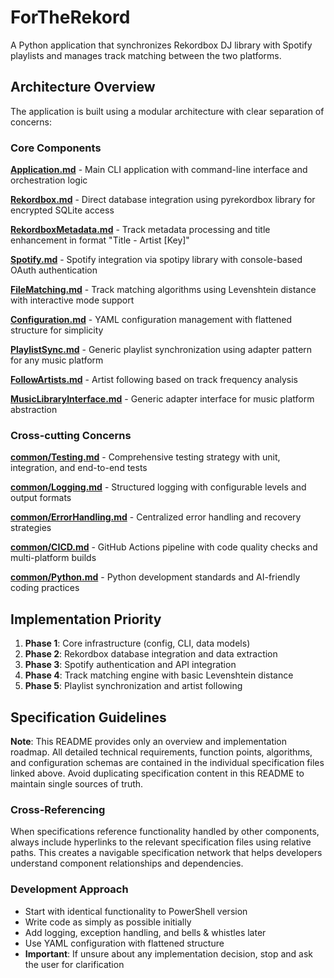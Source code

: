 # ForTheRekord

A Python application that synchronizes Rekordbox DJ library with Spotify playlists and manages track matching between the two platforms.

## Architecture Overview

The application is built using a modular architecture with clear separation of concerns:

### Core Components

**[Application.md](Application.md)** - Main CLI application with command-line interface and orchestration logic

**[Rekordbox.md](Rekordbox.md)** - Direct database integration using pyrekordbox library for encrypted SQLite access

**[RekordboxMetadata.md](RekordboxMetadata.md)** - Track metadata processing and title enhancement in format "Title - Artist [Key]"

**[Spotify.md](Spotify.md)** - Spotify integration via spotipy library with console-based OAuth authentication

**[FileMatching.md](FileMatching.md)** - Track matching algorithms using Levenshtein distance with interactive mode support

**[Configuration.md](Configuration.md)** - YAML configuration management with flattened structure for simplicity

**[PlaylistSync.md](PlaylistSync.md)** - Generic playlist synchronization using adapter pattern for any music platform

**[FollowArtists.md](FollowArtists.md)** - Artist following based on track frequency analysis

**[MusicLibraryInterface.md](MusicLibraryInterface.md)** - Generic adapter interface for music platform abstraction

### Cross-cutting Concerns

**[common/Testing.md](common/Testing.md)** - Comprehensive testing strategy with unit, integration, and end-to-end tests

**[common/Logging.md](common/Logging.md)** - Structured logging with configurable levels and output formats

**[common/ErrorHandling.md](common/ErrorHandling.md)** - Centralized error handling and recovery strategies

**[common/CICD.md](common/CICD.md)** - GitHub Actions pipeline with code quality checks and multi-platform builds

**[common/Python.md](common/Python.md)** - Python development standards and AI-friendly coding practices

## Implementation Priority

1. **Phase 1**: Core infrastructure (config, CLI, data models)
2. **Phase 2**: Rekordbox database integration and data extraction  
3. **Phase 3**: Spotify authentication and API integration
4. **Phase 4**: Track matching engine with basic Levenshtein distance
5. **Phase 5**: Playlist synchronization and artist following

## Specification Guidelines

**Note**: This README provides only an overview and implementation roadmap. All detailed technical requirements, function points, algorithms, and configuration schemas are contained in the individual specification files linked above. Avoid duplicating specification content in this README to maintain single sources of truth.

### Cross-Referencing
When specifications reference functionality handled by other components, always include hyperlinks to the relevant specification files using relative paths. This creates a navigable specification network that helps developers understand component relationships and dependencies.

### Development Approach
- Start with identical functionality to PowerShell version
- Write code as simply as possible initially  
- Add logging, exception handling, and bells & whistles later
- Use YAML configuration with flattened structure
- **Important**: If unsure about any implementation decision, stop and ask the user for clarification
